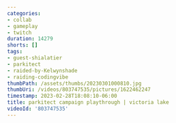 ```yaml
---
categories:
- collab
- gameplay
- twitch
duration: 14279
shorts: []
tags:
- guest-shialatier
- parkitect
- raided-by-Kelwynshade
- raiding-codingvibe
thumbPath: /assets/thumbs/20230301000810.jpg
thumbUri: /videos/803747535/pictures/1622462247
timestamp: 2023-02-28T18:08:10-06:00
title: parkitect campaign playthrough | victoria lake
videoId: '803747535'
---
```

